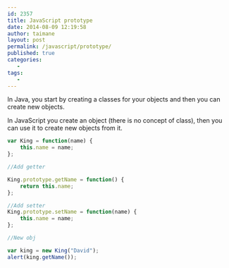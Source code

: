 ```yaml
---
id: 2357
title: JavaScript prototype
date: 2014-08-09 12:19:58
author: taimane
layout: post
permalink: /javascript/prototype/
published: true
categories:
   -
tags:
   -
---
```

In Java, you start by creating a classes for your objects and then you can create new objects.

In JavaScript you create an object (there is no concept of class), then you can use it to create new objects from it. 

```js
var King = function(name) {
    this.name = name;
};

//Add getter

King.prototype.getName = function() {
    return this.name;
};

//Add setter
King.prototype.setName = function(name) {
    this.name = name;
};

//New obj

var king = new King("David");
alert(king.getName());

```

